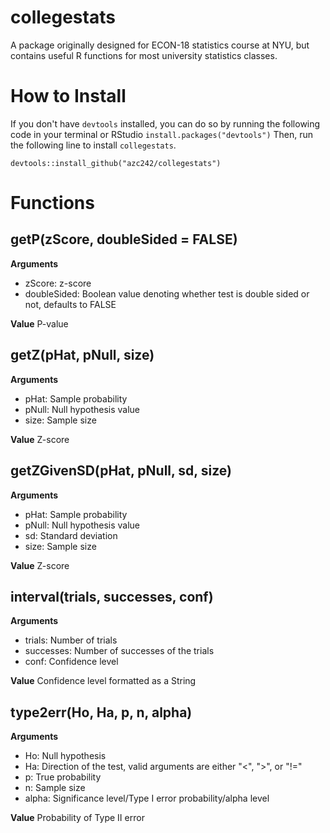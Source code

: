 # collegestats
A package originally designed for ECON-18 statistics course at NYU, but contains useful R functions for most university statistics classes.

# How to Install
If you don't have `devtools` installed, you can do so by running the following code in your terminal or RStudio
```install.packages("devtools")```
Then, run the following line to install `collegestats`.
```
devtools::install_github("azc242/collegestats")
```
# Functions
## getP(zScore, doubleSided = FALSE)
**Arguments** 
- zScore: z-score
- doubleSided: Boolean value denoting whether test is double sided or not, defaults to FALSE

**Value**
P-value

## getZ(pHat, pNull, size)
**Arguments** 
- pHat: Sample probability
- pNull: Null hypothesis value
- size: Sample size

**Value**
Z-score

## getZGivenSD(pHat, pNull, sd, size)
**Arguments** 
- pHat: Sample probability
- pNull: Null hypothesis value
- sd: Standard deviation
- size: Sample size

**Value**
Z-score

## interval(trials, successes, conf)
**Arguments** 
- trials: Number of trials
- successes: Number of successes of the trials
- conf: Confidence level

**Value**
Confidence level formatted as a String

## type2err(Ho, Ha, p, n, alpha)
**Arguments** 
- Ho: Null hypothesis
- Ha: Direction of the test, valid arguments are either "<", ">", or "!="
- p: True probability
- n: Sample size
- alpha: Significance level/Type I error probability/alpha level

**Value**
Probability of Type II error